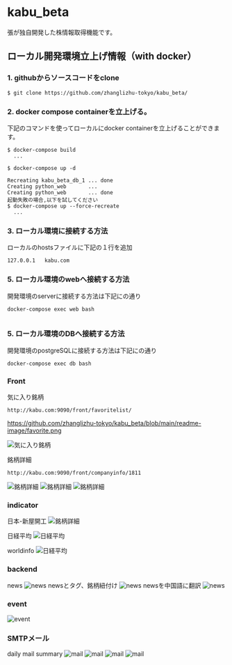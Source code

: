 # kabu_beta
張が独自開発した株情報取得機能です。

## ローカル開発環境立上げ情報（with docker）


### 1. githubからソースコードをclone

``` shell
$ git clone https://github.com/zhanglizhu-tokyo/kabu_beta/
```

### 2. docker compose containerを立上げる。
下記のコマンドを使ってローカルにdocker containerを立上げることができます。

``` shell
$ docker-compose build
  ...

$ docker-compose up -d

Recreating kabu_beta_db_1 ... done
Creating python_web       ... 
Creating python_web       ... done
起動失敗の場合,以下を試してください
$ docker-compose up --force-recreate
  ...

```

### 3. ローカル環境に接続する方法
ローカルのhostsファイルに下記の１行を追加

```shell
127.0.0.1	kabu.com
```



### 5. ローカル環境のwebへ接続する方法
開発環境のserverに接続する方法は下記にの通り

```shell
docker-compose exec web bash


```
### 5. ローカル環境のDBへ接続する方法
開発環境のpostgreSQLに接続する方法は下記にの通り
```
docker-compose exec db bash

```

### Front
気に入り銘柄
```
http://kabu.com:9090/front/favoritelist/
```
https://github.com/zhanglizhu-tokyo/kabu_beta/blob/main/readme-image/favorite.png

![気に入り銘柄](https://github.com/zhanglizhu-tokyo/kabu_beta/blob/main/readme-image/favorite.png)

銘柄詳細
```
http://kabu.com:9090/front/companyinfo/1811
```
![銘柄詳細](https://github.com/zhanglizhu-tokyo/kabu_beta/blob/main/readme-image/company_detail_01.png)
![銘柄詳細](https://github.com/zhanglizhu-tokyo/kabu_beta/blob/main/readme-image/company_detail_02.png)
![銘柄詳細](https://github.com/zhanglizhu-tokyo/kabu_beta/blob/main/readme-image/company_detail_03.png)

### indicator
日本-新屋開工
![銘柄詳細](https://github.com/zhanglizhu-tokyo/kabu_beta/blob/main/readme-image/company_detail_04.png)

日経平均
![日経平均](https://github.com/zhanglizhu-tokyo/kabu_beta/blob/main/readme-image/nik.png)

worldinfo
![日経平均](https://github.com/zhanglizhu-tokyo/kabu_beta/blob/main/readme-image/world-info.png)

### backend
news
![news](https://github.com/zhanglizhu-tokyo/kabu_beta/blob/main/readme-image/daily_news%E5%88%86%E9%A1%9E.png)
newsとタグ、銘柄紐付け
![news](https://github.com/zhanglizhu-tokyo/kabu_beta/blob/main/readme-image/daily_news%E5%88%86%E9%A1%9E02.png)
newsを中国語に翻訳
![news](https://github.com/zhanglizhu-tokyo/kabu_beta/blob/main/readme-image/daily_news%E5%88%86%E9%A1%9E.png)

### event
![event](https://github.com/zhanglizhu-tokyo/kabu_beta/blob/main/readme-image/event-add.png)

### SMTPメール
daily mail summary
![mail](https://github.com/zhanglizhu-tokyo/kabu_beta/blob/main/readme-image/smtp%E3%83%A1%E3%83%BC%E3%83%ABsumma.png)
![mail](https://github.com/zhanglizhu-tokyo/kabu_beta/blob/main/readme-image/smtp%E3%83%A1%E3%83%BC%E3%83%ABsummay-gdp-all.png)
![mail](https://github.com/zhanglizhu-tokyo/kabu_beta/blob/main/readme-image/smtp%E3%83%A1%E3%83%BC%E3%83%ABsummay-gdp.png)
![mail](https://github.com/zhanglizhu-tokyo/kabu_beta/blob/main/readme-image/smtp%E3%83%A1%E3%83%BC%E3%83%ABsummay.png)
